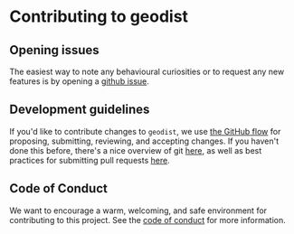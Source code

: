 # Contributing to geodist

## Opening issues

The easiest way to note any behavioural curiosities or to request any new
features is by opening a [github issue](https://github.com/hypertidy/geodist/issues).


## Development guidelines

If you'd like to contribute changes to `geodist`, we use [the GitHub
flow](https://guides.github.com/introduction/flow/index.html) for proposing,
submitting, reviewing, and accepting changes. If you haven't done this before,
there's a nice overview of git [here](http://r-pkgs.had.co.nz/git.html), as well
as best practices for submitting pull requests
[here](http://r-pkgs.had.co.nz/git.html#pr-make).


## Code of Conduct

We want to encourage a warm, welcoming, and safe environment for contributing to
this project. See the
[code of conduct](https://github.com/hypertidy/geodist/blob/master/CONDUCT.md) for
more information.
